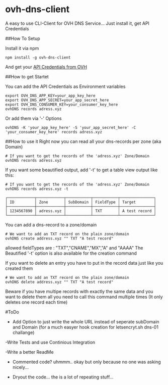 # ovh-dns-client

A easy to use CLI-Client for OVH DNS Service... Just install it, get API Credentials 

##How To Setup

Install it via npm
```
npm install -g ovh-dns-client
```

And get your [API Credentials from OVH](https://api.ovh.com/createToken/?GET=/domain/zone/*&POST=/domain/zone/*&PUT=/domain/zone/*&DELETE=/domain/zone/*)

##How to get Startet

You can add the API Credentials as Environment variables
```
export OVH_DNS_APP_KEY=your_app_key_here
export OVH_DNS_APP_SECRET=your_app_secret_here
export OVH_DNS_CONSUMER_KEY=your_consumer_key_here
ovhDNS records adress.xyz
```
Or add them via '-' Options 
```
ovhDNS -K 'your_app_key_here' -S 'your_app_secret_here' -C 'your_consumer_key_here' records adress.xyz
```

##How to use it
Right now you can read all your dns-records per zone (aka Domain)
```
# If you want to get the records of the 'adress.xyz' Zone/Domain
ovhDNS records adress.xyz
```

If you want some beautified output, add '-t' to get a table view output like this:
```
# If you want to get the records of the 'adress.xyz' Zone/Domain
ovhDNS records adress.xyz -t

┌────────────┬────────────┬───────────┬───────────┬───────────────┐
│ ID         │ Zone       │ SubDomain │ FieldType │ Target        │
├────────────┼────────────┼───────────┼───────────┼───────────────┤
│ 1234567890 │ adress.xyz │           │ TXT       │ A test record │
└────────────┴────────────┴───────────┴───────────┴───────────────┘

```

You can add a dns-record to a zone/domain
```
# We want to add an TXT record on the plain zone/domain
ovhDNS create address.xyz "" TXT "A test record"
```
allowed fieldTypes are : "TXT","CNAME","MX","A" and "AAAA"
The Beautified '-t' option is also available for the creation command

If you want to delete an entry you have to put in the record data just like you created them
```
# We want to add an TXT record on the plain zone/domain
ovhDNS delete address.xyz "" TXT "A test record"
```
Beware if you have multipe records with exactly the same data and you want to delete them all you need to call this command multiple times (It only deletes one record each time)

#ToDo
- Add Option to just write the whole URL instead of seperate subDomain and Domain (for a much easyer hook creation for letsencryt.sh dns-01 challange)

-Write Tests and use Continious Integration

-Write a better ReadMe

- Commented code? uhmmm.. okay but only because no one was asking nicely...

- Dryout the code... the is a lot of repeating stuff...